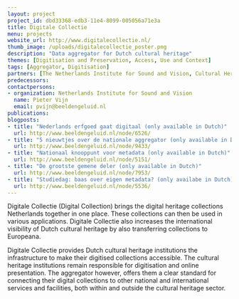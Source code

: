 ```yaml
---
layout: project
project_id: dbd33368-edb3-11e4-8099-005056a71e3a
title: Digitale Collectie
menu: projects
website_url: http://www.digitalecollectie.nl/
thumb_image: /uploads/digitalecollectie_poster.png
description: "Data aggregator for Dutch cultural heritage"
themes: [Digitisation and Preservation, Access, Use and Context]
tags: [Aggregator, Digitisation]
partners: [The Netherlands Institute for Sound and Vision, Cultural Heritage Agency of the Netherlands, National Library of the Netherlands, National Archives of the Netherlands, Digital Heritage Netherlands]
predecessors: 
contactpersons: 
- organization: Netherlands Institute for Sound and Vision
  name: Pieter Vijn
  email: pvijn@beeldengeluid.nl
publications: 
blogposts: 
- title: "Nederlands erfgoed gaat digitaal (only available in Dutch)"
  url: http://www.beeldengeluid.nl/node/6526/
- title: "5 nieuwtjes over de nationale aggregator (only available in Dutch)"
  url: http://www.beeldengeluid.nl/node/9433/
- title: "Nationaal knooppunt voor metadata (only available in Dutch)"
  url: http://www.beeldengeluid.nl/node/5151/
- title: "De grootste gemene deler (only available in Dutch)"
  url: http://www.beeldengeluid.nl/node/7953/
- title: "Studiedag: baas over eigen metadata? (only availabe in Dutch)"
  url: http://www.beeldengeluid.nl/node/5536/
---
```


Digitale Collectie (Digital Collection) brings the digital heritage collections Netherlands together in one place. These collections can then be used in various applications. Digitale Collectie also increases the international visibility of Dutch cultural heritage by also transferring collections to Europeana.

Digitale Collectie provides Dutch cultural heritage institutions the infrastructure to make their digitised collections accessible. The cultural heritage institutions remain responsible for digitisation and online presentation. The aggregator however, offers them a clear standard for connecting their digital collections to other national and international services and facilities, both within and outside the cultural heritage sector.
